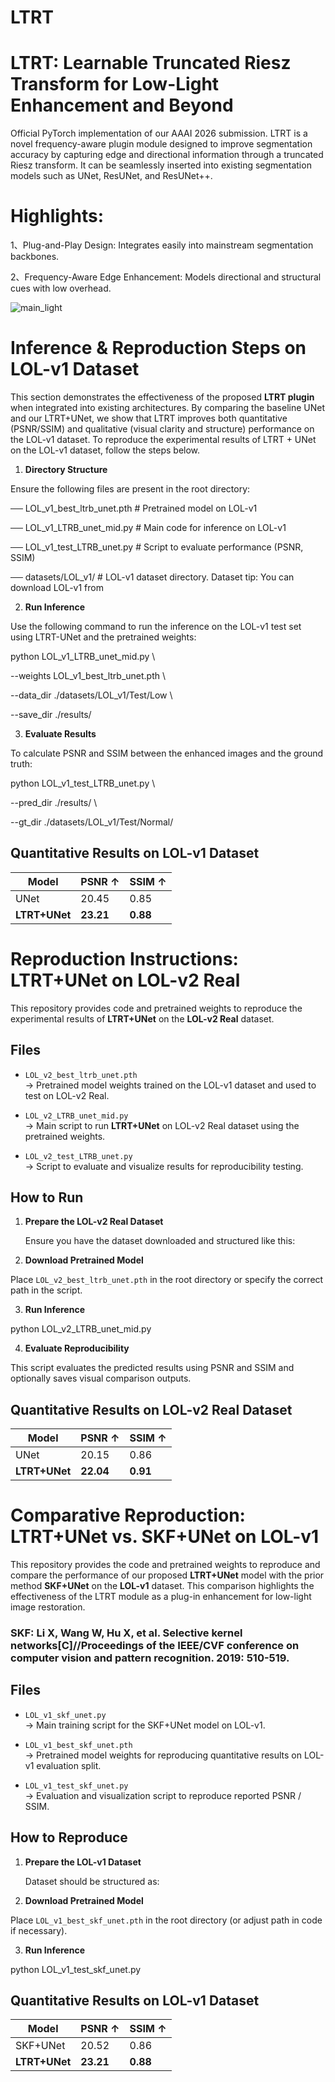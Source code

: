 # LTRT
# LTRT: Learnable Truncated Riesz Transform for Low-Light Enhancement and Beyond

Official PyTorch implementation of our AAAI 2026 submission.
LTRT is a novel frequency-aware plugin module designed to improve segmentation accuracy by capturing edge and directional information through a truncated Riesz transform. It can be seamlessly inserted into existing segmentation models such as UNet, ResUNet, and ResUNet++.

# Highlights:

1、Plug-and-Play Design: Integrates easily into mainstream segmentation backbones.

2、Frequency-Aware Edge Enhancement: Models directional and structural cues with low overhead.

![main_light](https://github.com/user-attachments/assets/c9ebb85b-653e-4af3-a410-ee280a7e5fa9)

# Inference & Reproduction Steps on LOL-v1 Dataset

This section demonstrates the effectiveness of the proposed **LTRT plugin** when integrated into existing architectures. By comparing the baseline UNet and our LTRT+UNet, we show that LTRT improves both quantitative (PSNR/SSIM) and qualitative (visual clarity and structure) performance on the LOL-v1 dataset. To reproduce the experimental results of LTRT + UNet on the LOL-v1 dataset, follow the steps below.

1. **Directory Structure**

Ensure the following files are present in the root directory:

── LOL_v1_best_ltrb_unet.pth                  # Pretrained model on LOL-v1

── LOL_v1_LTRB_unet_mid.py                    # Main code for inference on LOL-v1

── LOL_v1_test_LTRB_unet.py                   # Script to evaluate performance (PSNR, SSIM)

── datasets/LOL_v1/                           # LOL-v1 dataset directory. Dataset tip: You can download LOL-v1 from

2. **Run Inference**

Use the following command to run the inference on the LOL-v1 test set using LTRT-UNet and the pretrained weights:

python LOL_v1_LTRB_unet_mid.py \

  --weights LOL_v1_best_ltrb_unet.pth \
  
  --data_dir ./datasets/LOL_v1/Test/Low \
  
  --save_dir ./results/

3. **Evaluate Results**

To calculate PSNR and SSIM between the enhanced images and the ground truth:

python LOL_v1_test_LTRB_unet.py \

  --pred_dir ./results/ \
  
  --gt_dir ./datasets/LOL_v1/Test/Normal/

## Quantitative Results on LOL-v1 Dataset

| Model        | PSNR ↑ | SSIM ↑ |
|--------------|--------|--------|
| UNet     | 20.45  | 0.85   |
| **LTRT+UNet** | **23.21**  | **0.88**   |

# Reproduction Instructions: LTRT+UNet on LOL-v2 Real

This repository provides code and pretrained weights to reproduce the experimental results of **LTRT+UNet** on the **LOL-v2 Real** dataset.

## Files

- `LOL_v2_best_ltrb_unet.pth`  
  → Pretrained model weights trained on the LOL-v1 dataset and used to test on LOL-v2 Real.

- `LOL_v2_LTRB_unet_mid.py`  
  → Main script to run **LTRT+UNet** on LOL-v2 Real dataset using the pretrained weights.

- `LOL_v2_test_LTRB_unet.py`  
  → Script to evaluate and visualize results for reproducibility testing.

## How to Run

1. **Prepare the LOL-v2 Real Dataset**

   Ensure you have the dataset downloaded and structured like this:

2. **Download Pretrained Model**

Place `LOL_v2_best_ltrb_unet.pth` in the root directory or specify the correct path in the script.

3. **Run Inference**

python LOL_v2_LTRB_unet_mid.py

4. **Evaluate Reproducibility**
 
This script evaluates the predicted results using PSNR and SSIM and optionally saves visual comparison outputs.

## Quantitative Results on LOL-v2 Real Dataset

| Model        | PSNR ↑ | SSIM ↑ |
|--------------|--------|--------|
| UNet     | 20.15  | 0.86   |
| **LTRT+UNet** | **22.04**  | **0.91**   |

# Comparative Reproduction: LTRT+UNet vs. SKF+UNet on LOL-v1

This repository provides the code and pretrained weights to reproduce and compare the performance of our proposed **LTRT+UNet** model with the prior method **SKF+UNet** on the **LOL-v1** dataset. This comparison highlights the effectiveness of the LTRT module as a plug-in enhancement for low-light image restoration. 

### SKF: Li X, Wang W, Hu X, et al. Selective kernel networks[C]//Proceedings of the IEEE/CVF conference on computer vision and pattern recognition. 2019: 510-519.

## Files

- `LOL_v1_skf_unet.py`  
  → Main training script for the SKF+UNet model on LOL-v1.

- `LOL_v1_best_skf_unet.pth`  
  → Pretrained model weights for reproducing quantitative results on LOL-v1 evaluation split.

- `LOL_v1_test_skf_unet.py`  
  → Evaluation and visualization script to reproduce reported PSNR / SSIM.

## How to Reproduce

1. **Prepare the LOL-v1 Dataset**

   Dataset should be structured as:

2. **Download Pretrained Model**

Place `LOL_v1_best_skf_unet.pth` in the root directory (or adjust path in code if necessary).

3. **Run Inference**

python LOL_v1_test_skf_unet.py

## Quantitative Results on LOL-v1 Dataset

| Model        | PSNR ↑ | SSIM ↑ |
|--------------|--------|--------|
| SKF+UNet | 20.52  | 0.86   |
| **LTRT+UNet** | **23.21**  | **0.88**   |








